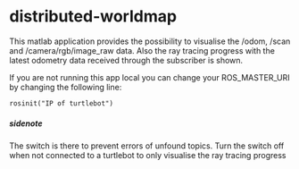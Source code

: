 # distributed-worldmap

This matlab application provides the possibility to visualise the /odom, /scan and /camera/rgb/image_raw data.
Also the ray tracing progress with the latest odometry data received through the subscriber is shown.

If you are not running this app local you can change your ROS_MASTER_URI by changing the following line:

    rosinit("IP of turtlebot")
    
##### sidenote
The switch is there to prevent errors of unfound topics. Turn the switch off when not connected to a turtlebot to only visualise the ray tracing progress
